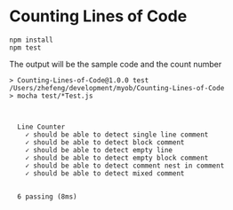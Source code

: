 # Counting Lines of Code

```
npm install
npm test
```
The output will be the sample code and the count number
```
> Counting-Lines-of-Code@1.0.0 test /Users/zhefeng/development/myob/Counting-Lines-of-Code
> mocha test/*Test.js



  Line Counter
    ✓ should be able to detect single line comment
    ✓ should be able to detect block comment
    ✓ should be able to detect empty line
    ✓ should be able to detect empty block comment
    ✓ should be able to detect comment nest in comment
    ✓ should be able to detect mixed comment


  6 passing (8ms)
```
